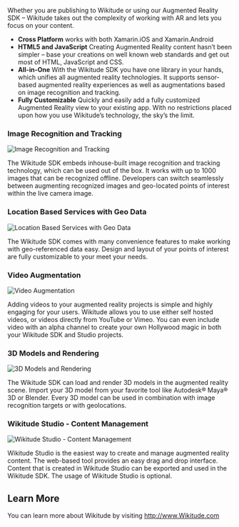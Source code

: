 
Whether you are publishing to Wikitude or using our Augmented Reality SDK – Wikitude takes out the complexity of working with AR and lets you focus on your content.

- **Cross Platform** works with both Xamarin.iOS and Xamarin.Android
- **HTML5 and JavaScript** Creating Augmented Reality content hasn’t been simpler – base your creations on well known web standards and get out most of HTML, JavaScript and CSS.
- **All-in-One** With the Wikitude SDK you have one library in your hands, which unifies all augmented reality technologies. It supports sensor-based augmented reality experiences as well as augmentations based on image recognition and tracking.
- **Fully Customizable** Quickly and easily add a fully customized Augmented Reality view to your existing app. With no restrictions placed upon how you use Wikitude’s technology, the sky’s the limit.


### Image Recognition and Tracking
![Image Recognition and Tracking](http://www.wikitude.com/wp-content/uploads/2012/02/131018_WT_SDK_FeatureImage_IR_404x200.jpg)

The Wikitude SDK embeds inhouse-built image recognition and tracking technology, which can be used out of the box. It works with up to 1000 images that can be recognized offline. Developers can switch seamlessly between augmenting recognized images and geo-located points of interest within the live camera image.


### Location Based Services with Geo Data
![Location Based Services with Geo Data](http://www.wikitude.com/wp-content/uploads/2012/02/131018_WT_SDK_FeatureImage_Geo_404x200.jpg)

The Wikitude SDK comes with many convenience features to make working with geo-referenced data easy. Design and layout of your points of interest are fully customizable to your meet your needs.



### Video Augmentation
![Video Augmentation](http://www.wikitude.com/wp-content/uploads/2012/02/131018_WT_SDK_FeatureImage_VideoOverlay_404x200.jpg)

Adding videos to your augmented reality projects is simple and highly engaging for your users. Wikitude allows you to use either self hosted videos, or videos directly from YouTube or Vimeo. You can even include video with an alpha channel to create your own Hollywood magic in both your Wikitude SDK and Studio projects.



### 3D Models and Rendering
![3D Models and Rendering](http://www.wikitude.com/wp-content/uploads/2012/02/131018_WT_SDK_FeatureImage_3D_404x200.jpg)

The Wikitude SDK can load and render 3D models in the augmented reality scene. Import your 3D model from your favorite tool like Autodesk® Maya® 3D or Blender. Every 3D model can be used in combination with image recognition targets or with geolocations.



### Wikitude Studio - Content Management
![Wikitude Studio - Content Management](http://www.wikitude.com/wp-content/uploads/2012/02/131018_WT_SDK_FeatureImage_Studio_404x200.jpg)

Wikitude Studio is the easiest way to create and manage augmented reality content. The web-based tool provides an easy drag and drop interface. Content that is created in Wikitude Studio can be exported and used in the Wikitude SDK. The usage of Wikitude Studio is optional.


## Learn More
You can learn more about Wikitude by visiting http://www.Wikitude.com

